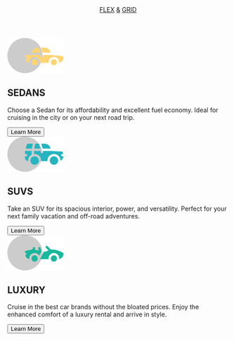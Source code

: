 <!DOCTYPE html>
<html lang="en">

<head>
  <meta charset="UTF-8" />
  <meta http-equiv="X-UA-Compatible" content="IE=edge" />
  <meta name="viewport" content="width=device-width, initial-scale=1.0" />
  <title>Flex layout</title>
  <link rel="stylesheet" href="index.css" />
  <link rel="preconnect" href="https://fonts.googleapis.com">
  <link rel="preconnect" href="https://fonts.gstatic.com" crossorigin>
  <link href="https://fonts.googleapis.com/css2?family=Lexend+Deca&display=swap" rel="stylesheet">
  <link rel="preconnect" href="https://fonts.googleapis.com">
  <link rel="preconnect" href="https://fonts.gstatic.com" crossorigin>
  <link href="https://fonts.googleapis.com/css2?family=Big+Shoulders+Display:wght@700&display=swap" rel="stylesheet">
</head>

<body>
  <header class="navbar">
    <a href="index.html">FLEX</a>
    <a href="#" class="active">&</a>
    <a href="grid.html">GRID</a>
  </header>

  <main>
    <div class="container">
      <div class="column1">
        <img src="icon-sedans.svg" alt="SEDANS" />
        <h2>SEDANS</h2>
        <p>
          Choose a Sedan for its affordability and excellent fuel economy.
          Ideal for cruising in the city or on your next road trip.
        </p>
        <button id="s1" type="button">Learn More</button>
      </div>
      <div class="column2">
        <img src="icon-suvs.svg" alt="SUV" />
        <h2>SUVS</h2>
        <p>
          Take an SUV for its spacious interior, power, and versatility.
          Perfect for your next family vacation and off-road adventures.
        </p>
        <button id="s2" type="button">Learn More</button>
      </div>
      <div class="column3">
        <img src="icon-luxury.svg" alt="LUXURY" />
        <h2>LUXURY</h2>
        <p>
          Cruise in the best car brands without the bloated prices. Enjoy the
          enhanced comfort of a luxury rental and arrive in style.
        </p>
        <button id="s3" type="button">Learn More</button>
      </div>
    </div>
  </main>
</body>

</html>
